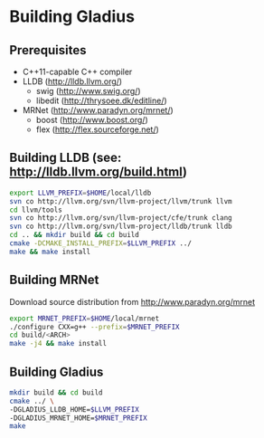 # Building Gladius

## Prerequisites
- C++11-capable C++ compiler
- LLDB (http://lldb.llvm.org/)
    - swig (http://www.swig.org/)
    - libedit (http://thrysoee.dk/editline/)
- MRNet (http://www.paradyn.org/mrnet/)
    - boost (http://www.boost.org/)
    - flex (http://flex.sourceforge.net/)

## Building LLDB (see: http://lldb.llvm.org/build.html)
```bash
export LLVM_PREFIX=$HOME/local/lldb
svn co http://llvm.org/svn/llvm-project/llvm/trunk llvm
cd llvm/tools
svn co http://llvm.org/svn/llvm-project/cfe/trunk clang
svn co http://llvm.org/svn/llvm-project/lldb/trunk lldb
cd .. && mkdir build && cd build
cmake -DCMAKE_INSTALL_PREFIX=$LLVM_PREFIX ../
make && make install
```

## Building MRNet
Download source distribution from http://www.paradyn.org/mrnet
```bash
export MRNET_PREFIX=$HOME/local/mrnet
./configure CXX=g++ --prefix=$MRNET_PREFIX
cd build/<ARCH>
make -j4 && make install
```

## Building Gladius
```bash
mkdir build && cd build
cmake ../ \
-DGLADIUS_LLDB_HOME=$LLVM_PREFIX
-DGLADIUS_MRNET_HOME=$MRNET_PREFIX
make
```
